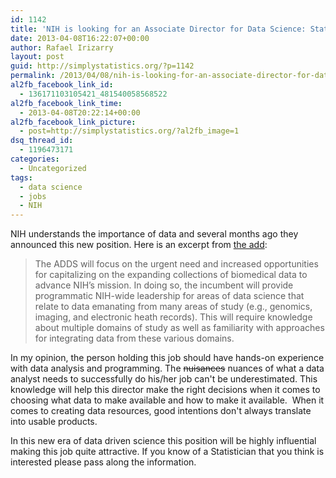 ```yaml
---
id: 1142
title: 'NIH is looking for an Associate Director for Data Science: Statisticians should consider applying'
date: 2013-04-08T16:22:07+00:00
author: Rafael Irizarry
layout: post
guid: http://simplystatistics.org/?p=1142
permalink: /2013/04/08/nih-is-looking-for-an-associate-director-for-data-science-statisticians-should-consider-applying/
al2fb_facebook_link_id:
  - 136171103105421_481540058568522
al2fb_facebook_link_time:
  - 2013-04-08T20:22:14+00:00
al2fb_facebook_link_picture:
  - post=http://simplystatistics.org/?al2fb_image=1
dsq_thread_id:
  - 1196473171
categories:
  - Uncategorized
tags:
  - data science
  - jobs
  - NIH
---
```

NIH understands the importance of data and several months ago they announced this new position. Here is an excerpt from [the add](http://www.jobs.nih.gov/vacancies/executive/adds.htm):

> The ADDS will focus on the urgent need and increased opportunities for capitalizing on the expanding collections of biomedical data to advance NIH’s mission. In doing so, the incumbent will provide programmatic NIH-wide leadership for areas of data science that relate to data emanating from many areas of study (e.g., genomics, imaging, and electronic heath records). This will require knowledge about multiple domains of study as well as familiarity with approaches for integrating data from these various domains.

In my opinion, the person holding this job should have hands-on experience with data analysis and programming. The <del>nuisances</del> nuances of what a data analyst needs to successfully do his/her job can't be underestimated. This knowledge will help this director make the right decisions when it comes to choosing what data to make available and how to make it available.  When it comes to creating data resources, good intentions don't always translate into usable products.

In this new era of data driven science this position will be highly influential making this job quite attractive. If you know of a Statistician that you think is interested please pass along the information.